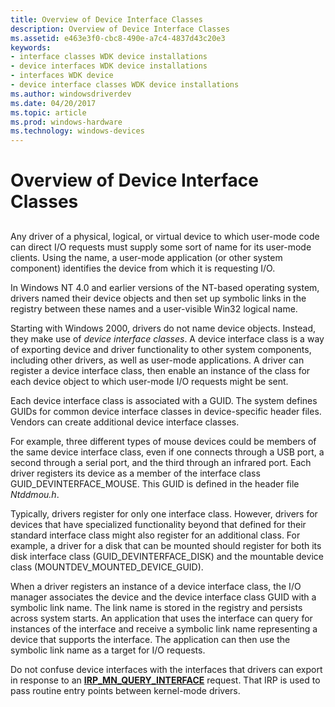 ```yaml
---
title: Overview of Device Interface Classes
description: Overview of Device Interface Classes
ms.assetid: e463e3f0-cbc8-490e-a7c4-4837d43c20e3
keywords:
- interface classes WDK device installations
- device interfaces WDK device installations
- interfaces WDK device
- device interface classes WDK device installations
ms.author: windowsdriverdev
ms.date: 04/20/2017
ms.topic: article
ms.prod: windows-hardware
ms.technology: windows-devices
---
```


# Overview of Device Interface Classes


## <a href="" id="ddk-introduction-to-device-interfaces-dg"></a>


Any driver of a physical, logical, or virtual device to which user-mode code can direct I/O requests must supply some sort of name for its user-mode clients. Using the name, a user-mode application (or other system component) identifies the device from which it is requesting I/O.

In Windows NT 4.0 and earlier versions of the NT-based operating system, drivers named their device objects and then set up symbolic links in the registry between these names and a user-visible Win32 logical name.

Starting with Windows 2000, drivers do not name device objects. Instead, they make use of *device interface classes*. A device interface class is a way of exporting device and driver functionality to other system components, including other drivers, as well as user-mode applications. A driver can register a device interface class, then enable an instance of the class for each device object to which user-mode I/O requests might be sent.

Each device interface class is associated with a GUID. The system defines GUIDs for common device interface classes in device-specific header files. Vendors can create additional device interface classes.

For example, three different types of mouse devices could be members of the same device interface class, even if one connects through a USB port, a second through a serial port, and the third through an infrared port. Each driver registers its device as a member of the interface class GUID_DEVINTERFACE_MOUSE. This GUID is defined in the header file *Ntddmou.h*.

Typically, drivers register for only one interface class. However, drivers for devices that have specialized functionality beyond that defined for their standard interface class might also register for an additional class. For example, a driver for a disk that can be mounted should register for both its disk interface class (GUID_DEVINTERFACE_DISK) and the mountable device class (MOUNTDEV_MOUNTED_DEVICE_GUID).

When a driver registers an instance of a device interface class, the I/O manager associates the device and the device interface class GUID with a symbolic link name. The link name is stored in the registry and persists across system starts. An application that uses the interface can query for instances of the interface and receive a symbolic link name representing a device that supports the interface. The application can then use the symbolic link name as a target for I/O requests.

Do not confuse device interfaces with the interfaces that drivers can export in response to an [**IRP_MN_QUERY_INTERFACE**](https://msdn.microsoft.com/library/windows/hardware/ff551687) request. That IRP is used to pass routine entry points between kernel-mode drivers.

 

 





